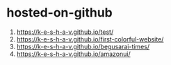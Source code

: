 # hosted-on-github
1. https://k-e-s-h-a-v.github.io/test/
1. https://k-e-s-h-a-v.github.io/first-colorful-website/
1. https://k-e-s-h-a-v.github.io/begusarai-times/
1. https://k-e-s-h-a-v.github.io/amazonui/
